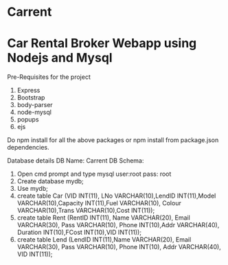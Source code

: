 # Carrent
# Car Rental Broker Webapp using Nodejs and Mysql
Pre-Requisites for the project

1. Express
2. Bootstrap
3. body-parser
4. node-mysql
5. popups
6. ejs

Do npm install for all the above packages or npm install from package.json dependencies.

Database details
DB Name: Carrent
DB Schema: 
1. Open cmd prompt and type mysql user:root  pass: root
2. Create database mydb;
3. Use mydb;
4. create table Car (VID INT(11), LNo VARCHAR(10),LendID INT(11),Model VARCHAR(10),Capacity INT(11),Fuel VARCHAR(10),
   Colour VARCHAR(10),Trans VARCHAR(10),Cost INT(11));
5. create table Rent (RentID INT(11), Name VARCHAR(20), Email VARCHAR(30), Pass VARCHAR(10), Phone INT(10),Addr VARCHAR(40),
   Duration INT(10),FCost INT(10),VID INT(11));
6. create table Lend (LendID INT(11),Name VARCHAR(20), Email VARCHAR(30), Pass VARCHAR(10), Phone INT(10), Addr VARCHAR(40),
   VID INT(11));
   
   
